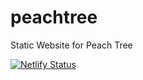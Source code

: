 # peachtree
Static Website for Peach Tree


[![Netlify Status](https://api.netlify.com/api/v1/badges/0a8fc128-bea5-4d99-a5f1-70f36c6a6adb/deploy-status)](https://app.netlify.com/sites/peachtreeboutique/deploys)

